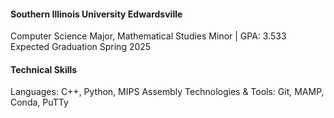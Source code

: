 #### Southern Illinois University Edwardsville
Computer Science Major, Mathematical Studies Minor | GPA: 3.533\
Expected Graduation Spring 2025

#### Technical Skills
Languages: C++, Python, MIPS Assembly
Technologies & Tools: Git, MAMP, Conda, PuTTy